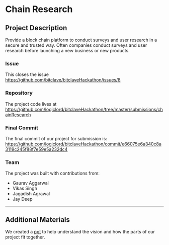 # Chain Research

## Project Description
Provide a block chain platform to conduct surveys and user research in a secure and trusted way. Often companies conduct surveys and user research before launching a new business or new products.

### Issue
This closes the issue https://github.com/bitclave/bitclaveHackathon/issues/8

### Repository

The project code lives at https://github.com/logiclord/bitclaveHackathon/tree/master/submissions/chainResearch


### Final Commit
The final commit of our project for submission is: https://github.com/logiclord/bitclaveHackathon/commit/e66075e6a340c8a3119c245f88f7e59e5a232dc4

### Team
The project was built with contributions from:
  - Gaurav Aggarwal
  - Vikas Singh
  - Jagadish Agrawal
  - Jay Deep


---

## Additional Materials

We created a [ppt](https://docs.google.com/presentation/d/1YMpaa-e79q0JJe2ukya91t-8LMy0AVg3r3L9zpezy7U/edit?usp=sharing) to help understand the vision and how the parts of our project fit together.

